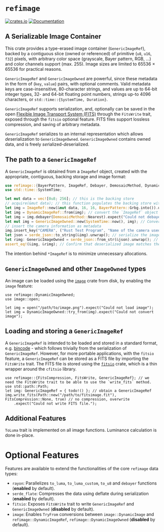 # `refimage`
[![crates.io](https://img.shields.io/crates/v/refimage)](https://crates.io/crates/refimage)
[![Documentation](https://docs.rs/refimage/badge.svg)](https://docs.rs/refimage)

## A Serializable Image Container

This crate provides a type-erased image container (`GenericImageRef`), backed by a contiguous slice (owned or referenced) of primitive (`u8`, `u16`, `f32`) pixels, with arbitrary color space (grayscale, Bayer pattern, RGB, ...) and color channels support (max. 255).
Image sizes are limited to 65536 &times; 65536 for practical reasons.

`GenericImageRef` and `GenericImageOwned` are powerful, since these metadata in the form of (`key`, `value`) pairs, with optional comments. Valid metadata keys are case-insensitive, 80-character strings, and values are up to 64-bit integer types, 32- and 64-bit floating point numbers, strings up-to 4096 characters, or `std::time::{SystemTime, Duration}`.

`GenericImageRef` supports serialization, and, optionally can be saved in the open [Flexible Image Transport System (FITS)](https://fits.gsfc.nasa.gov/fits_standard.html) through the `FitsWrite` trait, exposed through the `fitsio` optional feature.
FITS files support lossless compression, and saving of arbitrary metadata.

`GenericImageRef` serializes to an internal representation which allows <i>de</i>serialization to `GenericImageOwned`.
`GenericImageOwned` contains owned data, and is freely <i>ser</i>ialized-<i>de</i>serialized. 

## The path to a `GenericImageRef`

A `GenericImageRef` is obtained from a `ImageRef` object, created with the
appropriate, contiguous, backing storage and image format:
```rust
use refimage::{BayerPattern, ImageRef, Debayer, DemosaicMethod, DynamicImageRef, GenericImageRef, GenericImageOwned};
use std::time::SystemTime;

let mut data = vec![0u8; 256]; // this is the backing store
// acquire(&mut data); // this function populates the backing store with the image pixels
let img = ImageRef::new(&mut data, 16, 16, BayerPattern::Grbg.into()).unwrap(); // Create a 4x4 image backed by the vector
let img = DynamicImageRef::from(img); // convert the `ImageRef` object to `DynamicImageRef`
let img = img.debayer(DemosaicMethod::Nearest).expect("Could not debayer"); // debayer the image using nearest neighbor method
let mut img = GenericImageOwned::new(SystemTime::now(), img); // Convert to a GenericImageRef
// insert the camera information as metadata
img.insert_key("CAMERA", ("Rust Test Program", "Name of the camera used to capture the image"));
let json = serde_json::to_string(&img).unwrap(); // serialize the image to JSON
let rimg: GenericImageOwned = serde_json::from_str(&json).unwrap(); // deserialize to GenericImageOwned
assert_eq!(&img, &rimg); // Confirm that deserialized image matches the original
```
The intention behind `*ImageRef` is to minimize unnecessary allocations.

## `GenericImageOwned` and other `ImageOwned` types
An image can be loaded using the [`image`](https://crates.io/crates/image) crate from disk, by enabling the `image` feature:
```rust,no_run
use refimage::DynamicImageOwned;
use image::open;

let img = open("/path/to/image.png").expect("Could not load image");
let img = DynamicImageOwned::try_from(img).expect("Could not convert image");
```

## Loading and storing a `GenericImageRef`
A `GenericImageRef` is intended to be loaded and stored in a standard format, e.g. [bincode](https://crates.io/crates/bincode) - which follows trivially from the serialization of `GenericImageRef`. However, for more portable applications, with the `fitsio` feature, a `GenericImageRef` can be stored as a FITS file by importing the `FitsWrite` trait. 
The FITS file is stored using the [`fitsio`](https://crates.io/crates/fitsio) crate, which is a thin wrapper around the `cfitsio` library.
```rust,no_run
use refimage::{FitsCompression, FitsWrite, GenericImageRef}; // we need the FitsWrite trait to be able to use the `write_fits` method.
use std::path::Path;
let img: GenericImageRef = { todo!() }; // obtain a GenericImageRef
img.write_fits(Path::new("/path/to/fitsimage.fit"), FitsCompression::None, true) // no compression, overwrite
    .expect("Could not write FITS file.");
```

## Additional Features
`ToLuma` trait is implemented on all image functions.
Luminance calculation is done in-place.

# Optional Features
Features are available to extend the functionalities of the core `refimage` data types:
- `rayon`: Parallelizes `to_luma`, `to_luma_custom`, `to_u8` and `debayer` functions (<b>enabled</b> by default).
- `serde_flate`: Compresses the data using deflate during serialization (<b>enabled</b> by default).
- `fitsio`: Exposes `FitsWrite` trait to write `GenericImageRef` and `GenericImageOwned` (<b>disabled</b> by default).
- `image`: Enables `TryFrom` conversions between `image::DynamicImage` and `refimage::DynamicImageRef`, `refimage::DynamicImageOwned` (<b>disabled</b> by default).